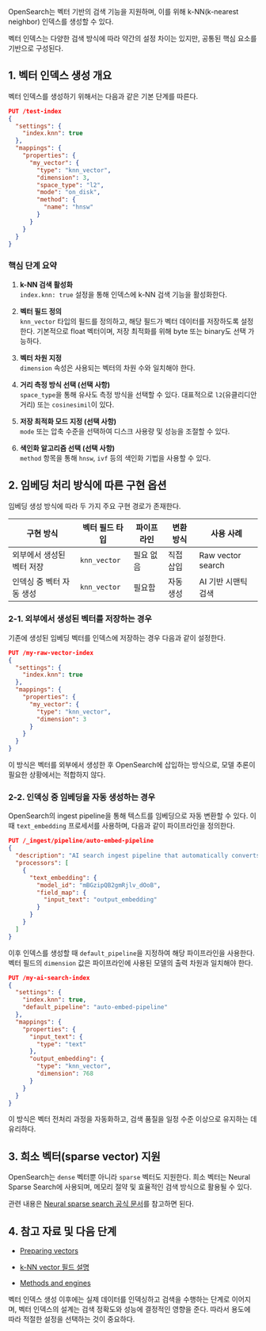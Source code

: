 OpenSearch는 벡터 기반의 검색 기능을 지원하며, 이를 위해 k-NN(k-nearest neighbor) 인덱스를 생성할 수 있다. 

벡터 인덱스는 다양한 검색 방식에 따라 약간의 설정 차이는 있지만, 공통된 핵심 요소를 기반으로 구성된다.

## 1. 벡터 인덱스 생성 개요

벡터 인덱스를 생성하기 위해서는 다음과 같은 기본 단계를 따른다.

```json
PUT /test-index
{
  "settings": {
    "index.knn": true
  },
  "mappings": {
    "properties": {
      "my_vector": {
        "type": "knn_vector",
        "dimension": 3,
        "space_type": "l2",
        "mode": "on_disk",
        "method": {
          "name": "hnsw"
        }     
      }
    }
  }
}
```

### 핵심 단계 요약

1. **k-NN 검색 활성화**  
    `index.knn: true` 설정을 통해 인덱스에 k-NN 검색 기능을 활성화한다.
    
2. **벡터 필드 정의**  
    `knn_vector` 타입의 필드를 정의하고, 해당 필드가 벡터 데이터를 저장하도록 설정한다. 기본적으로 float 벡터이며, 저장 최적화를 위해 byte 또는 binary도 선택 가능하다.
    
3. **벡터 차원 지정**  
    `dimension` 속성은 사용되는 벡터의 차원 수와 일치해야 한다.
    
4. **거리 측정 방식 선택 (선택 사항)**  
    `space_type`을 통해 유사도 측정 방식을 선택할 수 있다. 대표적으로 `l2`(유클리디안 거리) 또는 `cosinesimil`이 있다.
    
5. **저장 최적화 모드 지정 (선택 사항)**  
    `mode` 또는 압축 수준을 선택하여 디스크 사용량 및 성능을 조절할 수 있다.
    
6. **색인화 알고리즘 선택 (선택 사항)**  
    `method` 항목을 통해 `hnsw`, `ivf` 등의 색인화 기법을 사용할 수 있다.
    

## 2. 임베딩 처리 방식에 따른 구현 옵션

임베딩 생성 방식에 따라 두 가지 주요 구현 경로가 존재한다.

| 구현 방식          | 벡터 필드 타입     | 파이프라인 | 변환 방식 | 사용 사례             |
| -------------- | ------------ | ----- | ----- | ----------------- |
| 외부에서 생성된 벡터 저장 | `knn_vector` | 필요 없음 | 직접 삽입 | Raw vector search |
| 인덱싱 중 벡터 자동 생성 | `knn_vector` | 필요함   | 자동 생성 | AI 기반 시맨틱 검색      |

### 2-1. 외부에서 생성된 벡터를 저장하는 경우

기존에 생성된 임베딩 벡터를 인덱스에 저장하는 경우 다음과 같이 설정한다.

```json
PUT /my-raw-vector-index
{
  "settings": {
    "index.knn": true
  },
  "mappings": {
    "properties": {
      "my_vector": {
        "type": "knn_vector",
        "dimension": 3
      }
    }
  }
}
```

이 방식은 벡터를 외부에서 생성한 후 OpenSearch에 삽입하는 방식으로, 모델 추론이 필요한 상황에서는 적합하지 않다.

### 2-2. 인덱싱 중 임베딩을 자동 생성하는 경우

OpenSearch의 ingest pipeline을 통해 텍스트를 임베딩으로 자동 변환할 수 있다. 이때 `text_embedding` 프로세서를 사용하며, 다음과 같이 파이프라인을 정의한다.

```json
PUT /_ingest/pipeline/auto-embed-pipeline
{
  "description": "AI search ingest pipeline that automatically converts text to embeddings",
  "processors": [
    {
      "text_embedding": {
        "model_id": "mBGzipQB2gmRjlv_dOoB",
        "field_map": {
          "input_text": "output_embedding"
        }
      }
    }
  ]
}
```

이후 인덱스를 생성할 때 `default_pipeline`을 지정하여 해당 파이프라인을 사용한다. 벡터 필드의 `dimension` 값은 파이프라인에 사용된 모델의 출력 차원과 일치해야 한다.

```json
PUT /my-ai-search-index
{
  "settings": {
    "index.knn": true,
    "default_pipeline": "auto-embed-pipeline"
  },
  "mappings": {
    "properties": {
      "input_text": {
        "type": "text"
      },
      "output_embedding": {
        "type": "knn_vector",
        "dimension": 768
      }
    }
  }
}
```

이 방식은 벡터 전처리 과정을 자동화하고, 검색 품질을 일정 수준 이상으로 유지하는 데 유리하다.

## 3. 희소 벡터(sparse vector) 지원

OpenSearch는 `dense` 벡터뿐 아니라 `sparse` 벡터도 지원한다. 희소 벡터는 Neural Sparse Search에 사용되며, 메모리 절약 및 효율적인 검색 방식으로 활용될 수 있다.

관련 내용은 [Neural sparse search 공식 문서](https://opensearch.org/docs/latest/search-plugins/neural-search/sparse-search/)를 참고하면 된다.

## 4. 참고 자료 및 다음 단계

- [Preparing vectors](https://opensearch.org/docs/latest/search-plugins/knn/prepare/)
    
- [k-NN vector 필드 설명](https://opensearch.org/docs/latest/search-plugins/knn/index/)
    
- [Methods and engines](https://opensearch.org/docs/latest/search-plugins/knn/methods/)
    

벡터 인덱스 생성 이후에는 실제 데이터를 인덱싱하고 검색을 수행하는 단계로 이어지며, 벡터 인덱스의 설계는 검색 정확도와 성능에 결정적인 영향을 준다. 따라서 용도에 따라 적절한 설정을 선택하는 것이 중요하다.